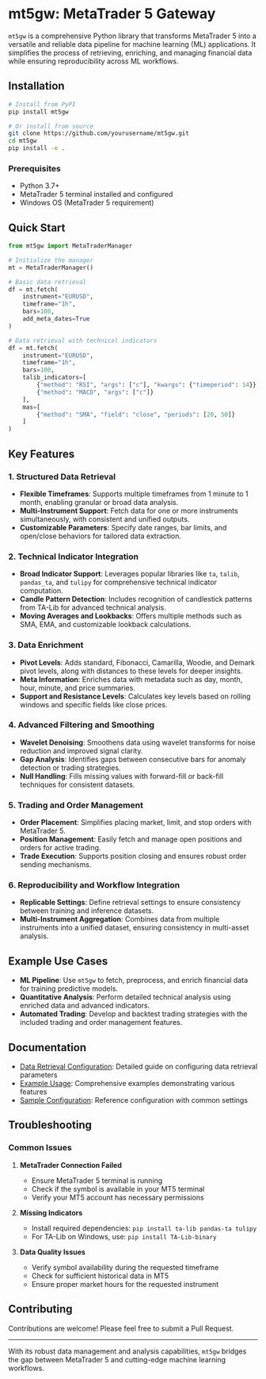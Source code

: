 # mt5gw: MetaTrader 5 Gateway

`mt5gw` is a comprehensive Python library that transforms MetaTrader 5 into a versatile and reliable data pipeline for machine learning (ML) applications. It simplifies the process of retrieving, enriching, and managing financial data while ensuring reproducibility across ML workflows.

## Installation

```bash
# Install from PyPI
pip install mt5gw

# Or install from source
git clone https://github.com/yourusername/mt5gw.git
cd mt5gw
pip install -e .
```

### Prerequisites
- Python 3.7+
- MetaTrader 5 terminal installed and configured
- Windows OS (MetaTrader 5 requirement)

## Quick Start

```python
from mt5gw import MetaTraderManager

# Initialize the manager
mt = MetaTraderManager()

# Basic data retrieval
df = mt.fetch(
    instrument="EURUSD",
    timeframe="1h",
    bars=100,
    add_meta_dates=True
)

# Data retrieval with technical indicators
df = mt.fetch(
    instrument="EURUSD",
    timeframe="1h",
    bars=100,
    talib_indicators=[
        {"method": "RSI", "args": ["c"], "kwargs": {"timeperiod": 14}},
        {"method": "MACD", "args": ["c"]}
    ],
    mas=[
        {"method": "SMA", "field": "close", "periods": [20, 50]}
    ]
)
```

## Key Features

### 1. **Structured Data Retrieval**
- **Flexible Timeframes**: Supports multiple timeframes from 1 minute to 1 month, enabling granular or broad data analysis.
- **Multi-Instrument Support**: Fetch data for one or more instruments simultaneously, with consistent and unified outputs.
- **Customizable Parameters**: Specify date ranges, bar limits, and open/close behaviors for tailored data extraction.

### 2. **Technical Indicator Integration**
- **Broad Indicator Support**: Leverages popular libraries like `ta`, `talib`, `pandas_ta`, and `tulipy` for comprehensive technical indicator computation.
- **Candle Pattern Detection**: Includes recognition of candlestick patterns from TA-Lib for advanced technical analysis.
- **Moving Averages and Lookbacks**: Offers multiple methods such as SMA, EMA, and customizable lookback calculations.

### 3. **Data Enrichment**
- **Pivot Levels**: Adds standard, Fibonacci, Camarilla, Woodie, and Demark pivot levels, along with distances to these levels for deeper insights.
- **Meta Information**: Enriches data with metadata such as day, month, hour, minute, and price summaries.
- **Support and Resistance Levels**: Calculates key levels based on rolling windows and specific fields like close prices.

### 4. **Advanced Filtering and Smoothing**
- **Wavelet Denoising**: Smoothens data using wavelet transforms for noise reduction and improved signal clarity.
- **Gap Analysis**: Identifies gaps between consecutive bars for anomaly detection or trading strategies.
- **Null Handling**: Fills missing values with forward-fill or back-fill techniques for consistent datasets.

### 5. **Trading and Order Management**
- **Order Placement**: Simplifies placing market, limit, and stop orders with MetaTrader 5.
- **Position Management**: Easily fetch and manage open positions and orders for active trading.
- **Trade Execution**: Supports position closing and ensures robust order sending mechanisms.

### 6. **Reproducibility and Workflow Integration**
- **Replicable Settings**: Define retrieval settings to ensure consistency between training and inference datasets.
- **Multi-Instrument Aggregation**: Combines data from multiple instruments into a unified dataset, ensuring consistency in multi-asset analysis.

## Example Use Cases
- **ML Pipeline**: Use `mt5gw` to fetch, preprocess, and enrich financial data for training predictive models.
- **Quantitative Analysis**: Perform detailed technical analysis using enriched data and advanced indicators.
- **Automated Trading**: Develop and backtest trading strategies with the included trading and order management features.

## Documentation
- [Data Retrieval Configuration](docs/configuration/data_retrieval.md): Detailed guide on configuring data retrieval parameters
- [Example Usage](tests/example_usage.py): Comprehensive examples demonstrating various features
- [Sample Configuration](samples/sample_retrieval.json): Reference configuration with common settings

## Troubleshooting

### Common Issues
1. **MetaTrader Connection Failed**
   - Ensure MetaTrader 5 terminal is running
   - Check if the symbol is available in your MT5 terminal
   - Verify your MT5 account has necessary permissions

2. **Missing Indicators**
   - Install required dependencies: `pip install ta-lib pandas-ta tulipy`
   - For TA-Lib on Windows, use: `pip install TA-Lib-binary`

3. **Data Quality Issues**
   - Verify symbol availability during the requested timeframe
   - Check for sufficient historical data in MT5
   - Ensure proper market hours for the requested instrument

## Contributing
Contributions are welcome! Please feel free to submit a Pull Request.

---

With its robust data management and analysis capabilities, `mt5gw` bridges the gap between MetaTrader 5 and cutting-edge machine learning workflows.
